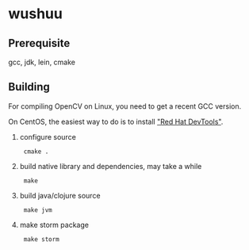 wushuu
======

Prerequisite
------------
gcc, jdk, lein, cmake

Building
--------
For compiling OpenCV on Linux, you need to get a recent GCC version.

On CentOS, the easiest way to do is to install ["Red Hat DevTools"](http://people.centos.org/tru/devtools-1.1/readme).

1. configure source

        cmake .

2. build native library and dependencies, may take a while

        make

3. build java/clojure source

        make jvm

4. make storm package

        make storm
